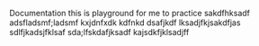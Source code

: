 Documentation
this is playground for me to practice
sakdfhksadf
adsfladsmf;ladsmf
kxjdnfxdk
kdfnkd
dsafjkdf
lksadjfkjsakdfjas
sdlfjkadsjfklsaf
sda;lfskdafjksadf
kajsdkfjklsadjff

